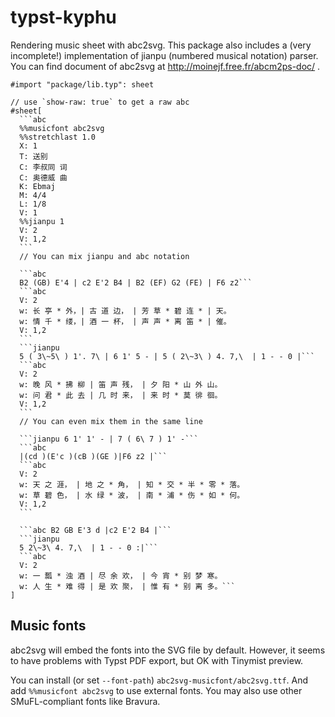 # typst-kyphu
Rendering music sheet with abc2svg.
This package also includes a (very incomplete!) implementation of jianpu (numbered musical notation) parser.  You can find document of abc2svg at http://moinejf.free.fr/abcm2ps-doc/ .


````typst
#import "package/lib.typ": sheet

// use `show-raw: true` to get a raw abc
#sheet[
  ```abc
  %%musicfont abc2svg
  %%stretchlast 1.0
  X: 1
  T: 送别
  C: 李叔同 词
  C: 奥德威 曲
  K: Ebmaj
  M: 4/4
  L: 1/8
  V: 1
  %%jianpu 1
  V: 2
  V: 1,2
  ```
  // You can mix jianpu and abc notation

  ```abc
  B2 (GB) E'4 | c2 E'2 B4 | B2 (EF) G2 (FE) | F6 z2```
  ```abc
  V: 2
  w: 长 亭 * 外，| 古 道 边， | 芳 草 * 碧 连 * | 天。
  w: 情 千 * 缕，| 酒 一 杯， | 声 声 * 离 笛 * | 催。
  V: 1,2
  ```
  ```jianpu
  5 ( 3\~5\ ) 1'. 7\ | 6 1' 5 - | 5 ( 2\~3\ ) 4. 7,\  | 1 - - 0 |```
  ```abc
  V: 2
  w: 晚 风 * 拂 柳 | 笛 声 残， | 夕 阳 * 山 外 山。
  w: 问 君 * 此 去 | 几 时 来， | 来 时 * 莫 徘 徊。
  V: 1,2
  ```
  // You can even mix them in the same line

  ```jianpu 6 1' 1' - | 7 ( 6\ 7 ) 1' -```
  ```abc
  |(cd )(E'c )(cB )(GE )|F6 z2 |```
  ```abc
  V: 2
  w: 天 之 涯， | 地 之 * 角， | 知 * 交 * 半 * 零 * 落。
  w: 草 碧 色， | 水 绿 * 波， | 南 * 浦 * 伤 * 如 * 何。
  V: 1,2
  ```

  ```abc B2 GB E'3 d |c2 E'2 B4 |```
  ```jianpu
  5 2\~3\ 4. 7,\  | 1 - - 0 :|```
  ```abc
  V: 2
  w: 一 瓢 * 浊 酒 | 尽 余 欢， | 今 宵 * 别 梦 寒。
  w: 人 生 * 难 得 | 是 欢 聚， | 惟 有 * 别 离 多。```
]
````

## Music fonts
abc2svg will embed the fonts into the SVG file by default. However, it seems to have problems with Typst PDF export, but OK with Tinymist preview.

You can install (or set `--font-path`) `abc2svg-musicfont/abc2svg.ttf`. And add `%%musicfont abc2svg` to use external fonts.  You may also use other SMuFL-compliant fonts like Bravura.
